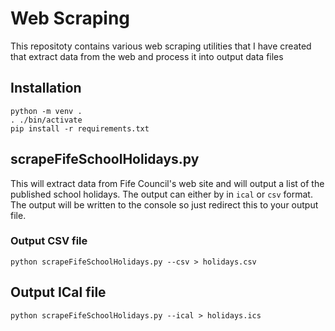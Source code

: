 # Web Scraping

This repositoty contains various web scraping utilities that I have created that extract data from the web and process it into output data files

## Installation
```
python -m venv .
. ./bin/activate 
pip install -r requirements.txt
```

## scrapeFifeSchoolHolidays.py

This will extract data from Fife Council's web site and will output a list of the published school holidays. The output can either by in `ical` or `csv` format. The output will be written to the console so just redirect this to your output file.

### Output CSV file
```
python scrapeFifeSchoolHolidays.py --csv > holidays.csv
```

## Output ICal file
```
python scrapeFifeSchoolHolidays.py --ical > holidays.ics
```
